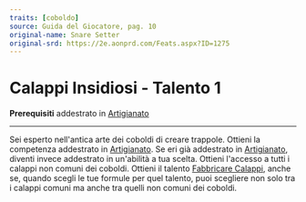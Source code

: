 ```yaml
---
traits: [coboldo]
source: Guida del Giocatore, pag. 10
original-name: Snare Setter
original-srd: https://2e.aonprd.com/Feats.aspx?ID=1275
---
```


# Calappi Insidiosi - Talento 1

**Prerequisiti** addestrato in [Artigianato](/abilita/artigianato)

---

Sei esperto nell'antica arte dei coboldi di creare trappole. Ottieni la
competenza addestrato in [Artigianato](/abilita/artigianato). Se eri già
addestrato in [Artigianato](/abilita/artigianato), diventi invece addestrato in
un'abilità a tua scelta. Ottieni l'accesso a tutti i calappi non comuni dei
coboldi. Ottieni il talento
[Fabbricare Calappi](/talenti/generici/fabbricare-calappi), anche se, quando
scegli le tue formule per quel talento, puoi scegliere non solo tra i calappi
comuni ma anche tra quelli non comuni dei coboldi.
